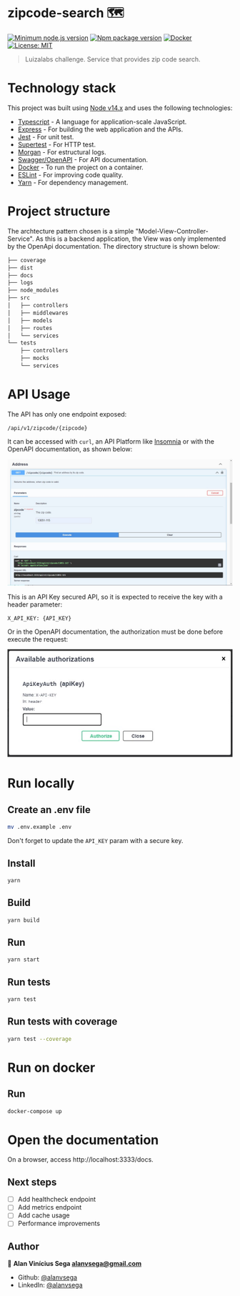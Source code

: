 # zipcode-search 🗺️

[![Minimum node.js version](https://badgen.net/npm/node/next)](https://npmjs.ccom/package/express)
[![Npm package version](https://badgen.net/npm/v/express)](https://npmjs.com/package/express)
[![Docker](https://badgen.net/badge/icon/docker?icon=docker&label)](https://https://docker.com/)
[![License: MIT](https://img.shields.io/badge/License-MIT-yellow.svg)](#)

> Luizalabs challenge. Service that provides zip code search.

# Technology stack

This project was built using [Node v14.x](https://nodejs.org/en/) and uses the following technologies:

-   [Typescript](https://www.npmjs.com/package/typescript) - A language for application-scale JavaScript.
-   [Express](https://www.npmjs.com/package/express) - For building the web application and the APIs.
-   [Jest](https://www.npmjs.com/package/jest) - For unit test.
-   [Supertest](https://www.npmjs.com/package/supertest) - For HTTP test.
-   [Morgan](https://www.npmjs.com/package/morgan) - For estructural logs.
-   [Swagger/OpenAPI](https://www.npmjs.com/package/swagger-ui-express) - For API documentation.
-   [Docker](https://docs.docker.com/) - To run the project on a container.
-   [ESLint](https://www.npmjs.com/package/eslint) - For improving code quality.
-   [Yarn](https://www.npmjs.com/package/yarn) - For dependency management.

# Project structure

The archtecture pattern chosen is a simple "Model-View-Controller-Service". As this is a backend application, the View was only implemented by the OpenApi documentation. The directory structure is shown below:

```sh
├── coverage
├── dist
├── docs
├── logs
├── node_modules
├── src
│   ├── controllers
│   ├── middlewares
│   ├── models
│   ├── routes
│   └── services
└── tests
    ├── controllers
    ├── mocks
    └── services
```

# API Usage

The API has only one endpoint exposed:

```
/api/v1/zipcode/{zipcode}
```

It can be accessed with `curl`, an API Platform like [Insomnia](https://insomnia.rest/) or with the OpenAPI documentation, as shown below:

![OpenAPI Example](/docs/assets/openapi_example.jpg)

This is an API Key secured API, so it is expected to receive the key with a header parameter:

```
X_API_KEY: {API_KEY}
```

Or in the OpenAPI documentation, the authorization must be done before execute the request:

![API Key Example](/docs/assets/apikey_example.jpg)

# Run locally

## Create an .env file

```sh
mv .env.example .env
```

Don't forget to update the `API_KEY` param with a secure key.

## Install

```sh
yarn
```

## Build

```sh
yarn build
```

## Run

```sh
yarn start
```

## Run tests

```sh
yarn test
```

## Run tests with coverage

```sh
yarn test --coverage
```

# Run on docker

## Run

```sh
docker-compose up
```

# Open the documentation

On a browser, access http://localhost:3333/docs.

## Next steps

-   [ ] Add healthcheck endpoint
-   [ ] Add metrics endpoint
-   [ ] Add cache usage
-   [ ] Performance improvements

## Author

👤 **Alan Vinícius Sega <alanvsega@gmail.com>**

-   Github: [@alanvsega](https://github.com/alanvsega)
-   LinkedIn: [@alanvsega](https://linkedin.com/in/alanvsega)
